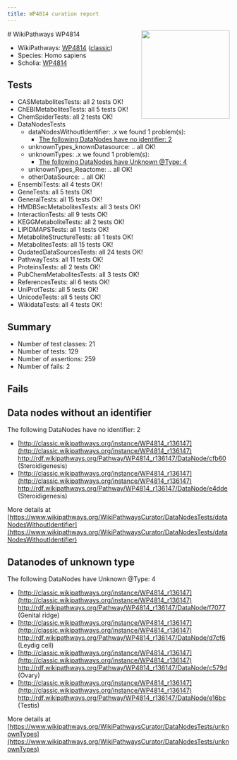 ```yaml
---
title: WP4814 curation report
---
```


<img style="float: right; width: 200px" src="https://upload.wikimedia.org/wikipedia/commons/thumb/8/83/Wplogo_with_text_500.png/640px-Wplogo_with_text_500.png" />
# WikiPathways WP4814

* WikiPathways: [WP4814](https://wikipathways.org/pathways/WP4814) ([classic](https://classic.wikipathways.org/instance/WP4814))
* Species: Homo sapiens
* Scholia: [WP4814](https://scholia.toolforge.org/wikipathways/WP4814)
## Tests
* CASMetabolitesTests: all 2 tests OK!
* ChEBIMetabolitesTests: all 5 tests OK!
* ChemSpiderTests: all 2 tests OK!
* DataNodesTests
    * dataNodesWithoutIdentifier: .x we found 1 problem(s):
        * [The following DataNodes have no identifier: 2](#d2d32fa1)
    * unknownTypes_knownDatasource: .. all OK!
    * unknownTypes: .x we found 1 problem(s):
        * [The following DataNodes have Unknown @Type: 4](#839973e2)
    * unknownTypes_Reactome: .. all OK!
    * otherDataSource: .. all OK!
* EnsemblTests: all 4 tests OK!
* GeneTests: all 5 tests OK!
* GeneralTests: all 15 tests OK!
* HMDBSecMetabolitesTests: all 3 tests OK!
* InteractionTests: all 9 tests OK!
* KEGGMetaboliteTests: all 2 tests OK!
* LIPIDMAPSTests: all 1 tests OK!
* MetaboliteStructureTests: all 1 tests OK!
* MetabolitesTests: all 15 tests OK!
* OudatedDataSourcesTests: all 24 tests OK!
* PathwayTests: all 11 tests OK!
* ProteinsTests: all 2 tests OK!
* PubChemMetabolitesTests: all 3 tests OK!
* ReferencesTests: all 6 tests OK!
* UniProtTests: all 5 tests OK!
* UnicodeTests: all 5 tests OK!
* WikidataTests: all 4 tests OK!


## Summary

* Number of test classes: 21
* Number of tests: 129
* Number of assertions: 259
* Number of fails: 2

## Fails

<a name="d2d32fa1" />

## Data nodes without an identifier

The following DataNodes have no identifier: 2

* [http://classic.wikipathways.org/instance/WP4814_r136147](http://classic.wikipathways.org/instance/WP4814_r136147) http://rdf.wikipathways.org/Pathway/WP4814_r136147/DataNode/cfb60 (Steroidigenesis)
* [http://classic.wikipathways.org/instance/WP4814_r136147](http://classic.wikipathways.org/instance/WP4814_r136147) http://rdf.wikipathways.org/Pathway/WP4814_r136147/DataNode/e4dde (Steroidigenesis)


More details at [https://www.wikipathways.org/WikiPathwaysCurator/DataNodesTests/dataNodesWithoutIdentifier](https://www.wikipathways.org/WikiPathwaysCurator/DataNodesTests/dataNodesWithoutIdentifier)

<a name="839973e2" />

## Datanodes of unknown type

The following DataNodes have Unknown @Type: 4

* [http://classic.wikipathways.org/instance/WP4814_r136147](http://classic.wikipathways.org/instance/WP4814_r136147) http://rdf.wikipathways.org/Pathway/WP4814_r136147/DataNode/f7077 (Genital ridge)
* [http://classic.wikipathways.org/instance/WP4814_r136147](http://classic.wikipathways.org/instance/WP4814_r136147) http://rdf.wikipathways.org/Pathway/WP4814_r136147/DataNode/d7cf6 (Leydig cell)
* [http://classic.wikipathways.org/instance/WP4814_r136147](http://classic.wikipathways.org/instance/WP4814_r136147) http://rdf.wikipathways.org/Pathway/WP4814_r136147/DataNode/c579d (Ovary)
* [http://classic.wikipathways.org/instance/WP4814_r136147](http://classic.wikipathways.org/instance/WP4814_r136147) http://rdf.wikipathways.org/Pathway/WP4814_r136147/DataNode/e16bc (Testis)


More details at [https://www.wikipathways.org/WikiPathwaysCurator/DataNodesTests/unknownTypes](https://www.wikipathways.org/WikiPathwaysCurator/DataNodesTests/unknownTypes)

